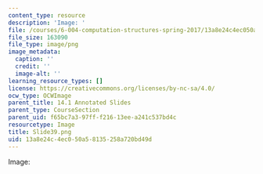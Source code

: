 ```yaml
---
content_type: resource
description: 'Image: '
file: /courses/6-004-computation-structures-spring-2017/13a8e24c4ec050a58135258a720bd49d_Slide39.png
file_size: 163090
file_type: image/png
image_metadata:
  caption: ''
  credit: ''
  image-alt: ''
learning_resource_types: []
license: https://creativecommons.org/licenses/by-nc-sa/4.0/
ocw_type: OCWImage
parent_title: 14.1 Annotated Slides
parent_type: CourseSection
parent_uid: f65bc7a3-97ff-f216-13ee-a241c537bd4c
resourcetype: Image
title: Slide39.png
uid: 13a8e24c-4ec0-50a5-8135-258a720bd49d
---
```

Image: 